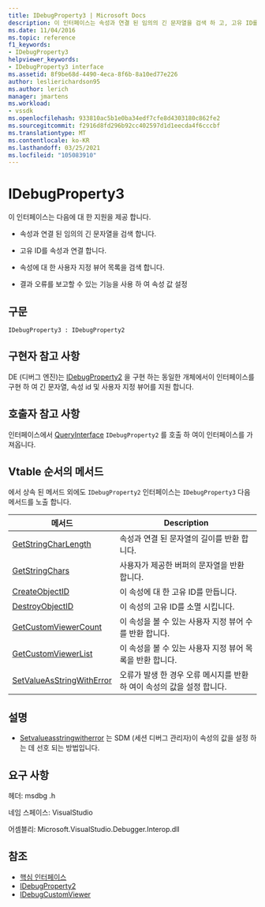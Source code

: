 ```yaml
---
title: IDebugProperty3 | Microsoft Docs
description: 이 인터페이스는 속성과 연결 된 임의의 긴 문자열을 검색 하 고, 고유 ID를 속성과 연결 하 고, 속성에 대 한 사용자 지정 뷰어 목록을 검색 하 고, 결과 오류를 보고할 수 있는 기능으로 속성 값을 설정 하는 기능을 제공 합니다.
ms.date: 11/04/2016
ms.topic: reference
f1_keywords:
- IDebugProperty3
helpviewer_keywords:
- IDebugProperty3 interface
ms.assetid: 8f9be68d-4490-4eca-8f6b-8a10ed77e226
author: leslierichardson95
ms.author: lerich
manager: jmartens
ms.workload:
- vssdk
ms.openlocfilehash: 933810ac5b1e0ba34edf7cfe8d4303180c862fe2
ms.sourcegitcommit: f2916d8fd296b92cc402597d1d1eecda4f6cccbf
ms.translationtype: MT
ms.contentlocale: ko-KR
ms.lasthandoff: 03/25/2021
ms.locfileid: "105083910"
---
```

# <a name="idebugproperty3"></a>IDebugProperty3
이 인터페이스는 다음에 대 한 지원을 제공 합니다.

- 속성과 연결 된 임의의 긴 문자열을 검색 합니다.

- 고유 ID를 속성과 연결 합니다.

- 속성에 대 한 사용자 지정 뷰어 목록을 검색 합니다.

- 결과 오류를 보고할 수 있는 기능을 사용 하 여 속성 값 설정

## <a name="syntax"></a>구문

```
IDebugProperty3 : IDebugProperty2
```

## <a name="notes-for-implementers"></a>구현자 참고 사항
 DE (디버그 엔진)는 [IDebugProperty2](../../../extensibility/debugger/reference/idebugproperty2.md) 을 구현 하는 동일한 개체에서이 인터페이스를 구현 하 여 긴 문자열, 속성 id 및 사용자 지정 뷰어를 지원 합니다.

## <a name="notes-for-callers"></a>호출자 참고 사항
 인터페이스에서 [QueryInterface](/cpp/atl/queryinterface) `IDebugProperty2` 를 호출 하 여이 인터페이스를 가져옵니다.

## <a name="methods-in-vtable-order"></a>Vtable 순서의 메서드
 에서 상속 된 메서드 외에도 `IDebugProperty2` 인터페이스는 `IDebugProperty3` 다음 메서드를 노출 합니다.

|메서드|Description|
|------------|-----------------|
|[GetStringCharLength](../../../extensibility/debugger/reference/idebugproperty3-getstringcharlength.md)|속성과 연결 된 문자열의 길이를 반환 합니다.|
|[GetStringChars](../../../extensibility/debugger/reference/idebugproperty3-getstringchars.md)|사용자가 제공한 버퍼의 문자열을 반환 합니다.|
|[CreateObjectID](../../../extensibility/debugger/reference/idebugproperty3-createobjectid.md)|이 속성에 대 한 고유 ID를 만듭니다.|
|[DestroyObjectID](../../../extensibility/debugger/reference/idebugproperty3-destroyobjectid.md)|이 속성의 고유 ID를 소멸 시킵니다.|
|[GetCustomViewerCount](../../../extensibility/debugger/reference/idebugproperty3-getcustomviewercount.md)|이 속성을 볼 수 있는 사용자 지정 뷰어 수를 반환 합니다.|
|[GetCustomViewerList](../../../extensibility/debugger/reference/idebugproperty3-getcustomviewerlist.md)|이 속성을 볼 수 있는 사용자 지정 뷰어 목록을 반환 합니다.|
|[SetValueAsStringWithError](../../../extensibility/debugger/reference/idebugproperty3-setvalueasstringwitherror.md)|오류가 발생 한 경우 오류 메시지를 반환 하 여이 속성의 값을 설정 합니다.|

## <a name="remarks"></a>설명
- [Setvalueasstringwitherror](../../../extensibility/debugger/reference/idebugproperty3-setvalueasstringwitherror.md) 는 SDM (세션 디버그 관리자)이 속성의 값을 설정 하는 데 선호 되는 방법입니다.

## <a name="requirements"></a>요구 사항
 헤더: msdbg .h

 네임 스페이스: VisualStudio

 어셈블리: Microsoft.VisualStudio.Debugger.Interop.dll

## <a name="see-also"></a>참조
- [핵심 인터페이스](../../../extensibility/debugger/reference/core-interfaces.md)
- [IDebugProperty2](../../../extensibility/debugger/reference/idebugproperty2.md)
- [IDebugCustomViewer](../../../extensibility/debugger/reference/idebugcustomviewer.md)
